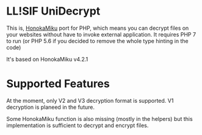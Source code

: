LL!SIF UniDecrypt
=================

This is, [HonokaMiku](https://www.github.com/MikuAuahDark/HonokaMiku) port for PHP, which means you can decrypt files
on your websites without have to invoke external application. It requires
PHP 7 to run (or PHP 5.6 if you decided to remove the whole type hinting in the code)

It's based on HonokaMiku v4.2.1

Supported Features
==================

At the moment, only V2 and V3 decryption format is supported. V1 decryption is planeed
in the future.

Some HonokaMiku function is also missing (mostly in the helpers) but this implementation
is sufficient to decrypt and encrypt files.
